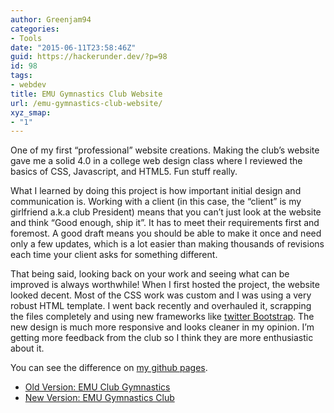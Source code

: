 ```yaml
---
author: Greenjam94
categories:
- Tools
date: "2015-06-11T23:58:46Z"
guid: https://hackerunder.dev/?p=98
id: 98
tags:
- webdev
title: EMU Gymnastics Club Website
url: /emu-gymnastics-club-website/
xyz_smap:
- "1"
---
```


One of my first “professional” website creations. Making the club’s website gave me a solid 4.0 in a college web design class where I reviewed the basics of CSS, Javascript, and HTML5. Fun stuff really.

What I learned by doing this project is how important initial design and communication is. Working with a client (in this case, the “client” is my girlfriend a.k.a club President) means that you can’t just look at the website and think “Good enough, ship it”. It has to meet their requirements first and foremost. A good draft means you should be able to make it once and need only a few updates, which is a lot easier than making thousands of revisions each time your client asks for something different.

That being said, looking back on your work and seeing what can be improved is always worthwhile! When I first hosted the project, the website looked decent. Most of the CSS work was custom and I was using a very robust HTML template. I went back recently and overhauled it, scrapping the files completely and using new frameworks like [twitter Bootstrap](http://getbootstrap.com/). The new design is much more responsive and looks cleaner in my opinion. I’m getting more feedback from the club so I think they are more enthusiastic about it.

You can see the difference on [my github pages](http://greenjam94.github.io).

- [Old Version: EMU Club Gymnastics](http://greenjam94.github.io/emuClubGymnasticsOld/)
- [New Version: EMU Gymnastics Club](http://greenjam94.github.io/emuClubGymnastics/)